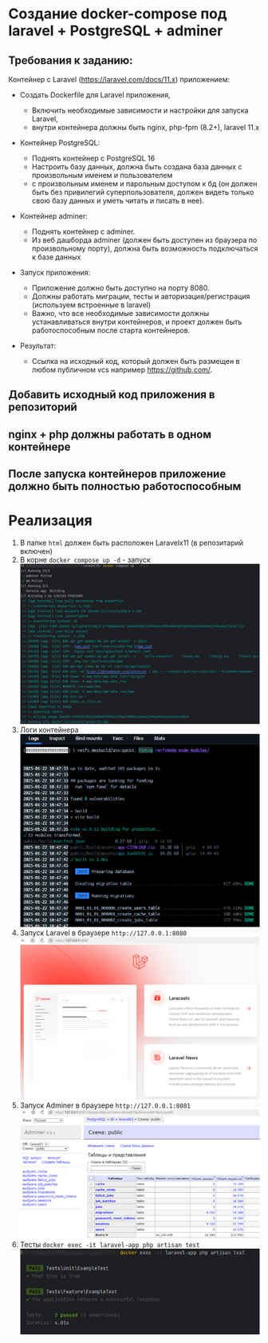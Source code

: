 # Создание docker-compose под laravel + PostgreSQL + adminer

## Требования к заданию:

Контейнер с Laravel (https://laravel.com/docs/11.x) приложением:

* Создать Dockerfile для Laravel приложения,

  * Включить необходимые зависимости и настройки для запуска Laravel,
  * внутри контейнера должны быть nginx, php-fpm (8.2+), laravel 11.x
* Контейнер PostgreSQL:

  * Поднять контейнер с PostgreSQL 16
  * Настроить базу данных, должна быть создана база данных с произвольным именем и пользователем
  * с произвольным именем и парольным доступом к бд (он должен быть без привилегий суперпользователя, должен видеть только свою базу данных и уметь читать и писать в нее).
* Контейнер adminer:

  * Поднять контейнер с adminer.
  * Из веб дашборда adminer (должен быть доступен из браузера по произвольному порту), должна быть возможность подключаться к базе данных
* Запуск приложения:

  * Приложение должно быть доступно на порту 8080.
  * Должны работать миграции, тесты и авторизация/регистрация (используем встроенные в laravel)
  * Важно, что все необходимые зависимости должны устанавливаться внутри контейнеров, и проект должен быть работоспособным после старта контейнеров.
* Результат:

  * Ссылка на исходный код, который должен быть размещен в любом публичном vcs например https://github.com/.

## Добавить исходный код приложения в репозиторий

## nginx + php должны работать в одном контейнере

## После запуска контейнеров приложение должно быть полностью работоспособным

# Реализация

1. В папке `html` должен быть расположен Laravelx11 (в репозитарий включен)
2. В корне `docker compose up -d` - запуск
![docker_compose_up.png](help/docker_compose_up.png)
3. Логи контейнера 
![docker_logs.png](help/docker_logs.png)
4. Запуск Laravel в браузере `http://127.0.0.1:8080`
![laravel_web.png](help/laravel_web.png)
5. Запуск Adminer в браузере `http://127.0.0.1:8081`
![db_web.png](help/db_web.png)
6. Тесты `docker exec -it laravel-app php artisan test`
![laravel_test.png](help/laravel_test.png)